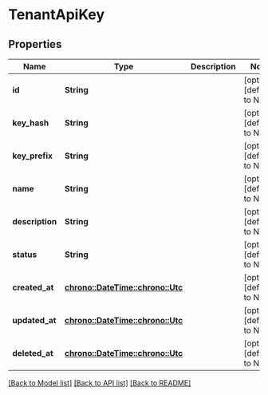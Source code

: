 # TenantApiKey

## Properties
Name | Type | Description | Notes
------------ | ------------- | ------------- | -------------
**id** | **String** |  | [optional] [default to None]
**key_hash** | **String** |  | [optional] [default to None]
**key_prefix** | **String** |  | [optional] [default to None]
**name** | **String** |  | [optional] [default to None]
**description** | **String** |  | [optional] [default to None]
**status** | **String** |  | [optional] [default to None]
**created_at** | [**chrono::DateTime::<chrono::Utc>**](DateTime.md) |  | [optional] [default to None]
**updated_at** | [**chrono::DateTime::<chrono::Utc>**](DateTime.md) |  | [optional] [default to None]
**deleted_at** | [**chrono::DateTime::<chrono::Utc>**](DateTime.md) |  | [optional] [default to None]

[[Back to Model list]](../README.md#documentation-for-models) [[Back to API list]](../README.md#documentation-for-api-endpoints) [[Back to README]](../README.md)


